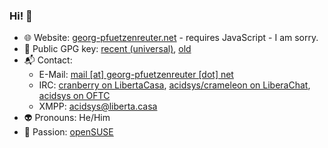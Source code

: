 ### Hi! :wave:

- :globe_with_meridians: Website: [georg-pfuetzenreuter.net](https://georg-pfuetzenreuter.net) - requires JavaScript - I am sorry.
- :key: Public GPG key: [recent (universal)](https://georg-pfuetzenreuter.net/plain/public.gpg.txt), [old](https://github.com/tacerus.gpg)
- :mailbox_with_mail: Contact:
    - E-Mail: [mail \[at\] georg-pfuetzenreuter \[dot\] net](mailto:mail@georg-pfuetzenreuter.net)
    - IRC: [cranberry on LibertaCasa](ircs://irc.casa/cranberry), [acidsys/crameleon on LiberaChat](ircs://irc.libera.chat/acidsys), [acidsys on OFTC](ircs://irc.oftc.net/acidsys)
    - XMPP: [acidsys@liberta.casa](xmpp:acidsys@liberta.casa?message)
- :alien: Pronouns: He/Him
- :green_heart: Passion: [openSUSE](https://en.opensuse.org/User:Crameleon)


